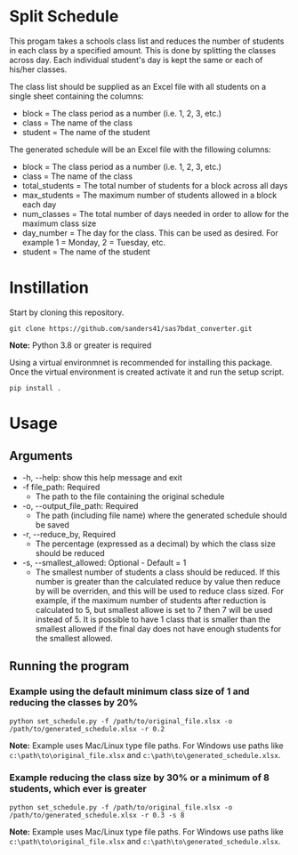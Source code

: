 # Split Schedule

This progam takes a schools class list and reduces the number of students in each class by a specified amount. This is done by splitting the classes across day. Each individual student's day is kept the same or each of his/her classes. 

The class list should be supplied as an Excel file with all students on a single sheet containing the columns:

* block = The class period as a number (i.e. 1, 2, 3, etc.)
* class = The name of the class
* student = The name of the student

The generated schedule will be an Excel file with the fillowing columns:

* block = The class period as a number (i.e. 1, 2, 3, etc.)
* class = The name of the class
* total_students = The total number of students for a block across all days
* max_students = The maximum number of students allowed in a block each day
* num_classes = The total number of days needed in order to allow for the maximum class size
* day_number = The day for the class. This can be used as desired. For example 1 = Monday, 2 = Tuesday, etc.
* student = The name of the student

# Instillation

Start by cloning this repository.

```
git clone https://github.com/sanders41/sas7bdat_converter.git
```

**Note:** Python 3.8 or greater is required
  
Using a virtual environmnet is recommended for installing this package. Once the virtual environment is created activate it and run the setup script.

```
pip install .
```

# Usage

## Arguments

* -h, --help: show this help message and exit
* -f file_path: Required
  * The path to the file containing the original schedule
* -o, --output_file_path: Required
  * The path (including file name) where the generated schedule should be saved
* -r, --reduce_by, Required
  * The percentage (expressed as a decimal) by which the class size should be reduced
* -s, --smallest_allowed: Optional - Default = 1
  * The smallest number of students a class should be reduced. If this number is greater than the calculated reduce by value then reduce by will be overriden, and this will be used to reduce class sized. For example, if the maximum number of students after reduction is calculated to 5, but smallest allowe is set to 7 then 7 will be used instead of 5. It is possible to have 1 class that is smaller than the smallest allowed if the final day does not have enough students for the smallest allowed.

## Running the program

### Example using the default minimum class size of 1 and reducing the classes by 20%

```
python set_schedule.py -f /path/to/original_file.xlsx -o /path/to/generated_schedule.xlsx -r 0.2
```

**Note:** Example uses Mac/Linux type file paths. For Windows use paths like `c:\path\to\original_file.xlsx` and `c:\path\to\generated_schedule.xlsx`.

### Example reducing the class size by 30% or a minimum of 8 students, which ever is greater

```
python set_schedule.py -f /path/to/original_file.xlsx -o /path/to/generated_schedule.xlsx -r 0.3 -s 8
```

**Note:** Example uses Mac/Linux type file paths. For Windows use paths like `c:\path\to\original_file.xlsx` and `c:\path\to\generated_schedule.xlsx`.